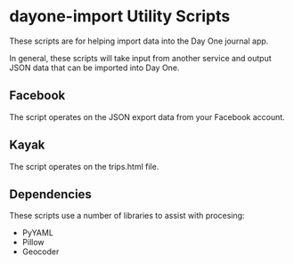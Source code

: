 # dayone-import Utility Scripts

These scripts are for helping import data into the Day One journal app.

In general, these scripts will take input from another service and output JSON data that
can be imported into Day One.

## Facebook

The script operates on the JSON export data from your Facebook account.

## Kayak

The script operates on the trips.html file.

## Dependencies

These scripts use a number of libraries to assist with procesing:

- PyYAML
- Pillow
- Geocoder

